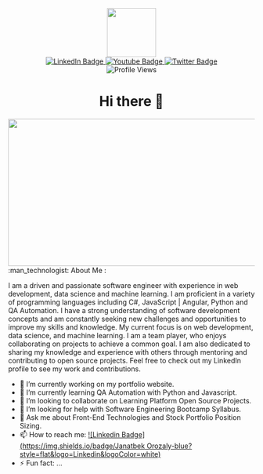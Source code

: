 <div id="header" align="center">
  <img src="https://media.giphy.com/media/jdPMeyv9rn0hZHh8n9/giphy.gif" width="100"/>
  <div id="badges">
    <a href="https://www.linkedin.com/in/jsharsheyev">
      <img src="https://img.shields.io/badge/LinkedIn-blue?style=for-the-badge&logo=linkedin&logoColor=white" alt="LinkedIn Badge"/>
    </a>
    <a href="https://youtube.com/@janatbek">
      <img src="https://img.shields.io/badge/YouTube-red?style=for-the-badge&logo=youtube&logoColor=white" alt="Youtube Badge"/>
    </a>
    <a href="https://twitter.com/janatbek">
      <img src="https://img.shields.io/badge/Twitter-blue?style=for-the-badge&logo=twitter&logoColor=white" alt="Twitter Badge"/>
    </a>
  </div>
  <img src="https://komarev.com/ghpvc/?username=janatbek&style=flat-square&color=blue" alt="Profile Views"/>
  <h1>Hi there 👋</h1>  
</div>
<div align="center">
  <img src="https://media.giphy.com/media/dWesBcTLavkZuG35MI/giphy.gif" width="600" height="300"/>
</div>
:man_technologist: About Me :
<p>
  I am a driven and passionate software engineer with experience in web development, data science and machine learning. I am proficient in a variety of programming languages including C#, JavaScript | Angular, Python and QA Automation. I have a strong understanding of software development concepts and am constantly seeking new challenges and opportunities to improve my skills and knowledge. My current focus is on web development, data science, and machine learning. I am a team player, who enjoys collaborating on projects to achieve a common goal. I am also dedicated to sharing my knowledge and experience with others through mentoring and contributing to open source projects. Feel free to check out my LinkedIn profile to see my work and contributions.
</p>

- 🔭 I’m currently working on my portfolio website.
- 🌱 I’m currently learning QA Automation with Python and Javascript.
- 👯 I’m looking to collaborate on Learning Platform Open Source Projects.
- 🤔 I’m looking for help with Software Engineering Bootcamp Syllabus. 
- 💬 Ask me about Front-End Technologies and Stock Portfolio Position Sizing. 
- 📫 How to reach me: [![Linkedin Badge](https://img.shields.io/badge/Janatbek Orozaly-blue?style=flat&logo=Linkedin&logoColor=white)](https://www.linkedin.com/in/jsharsheyev)
- ⚡ Fun fact: ...

